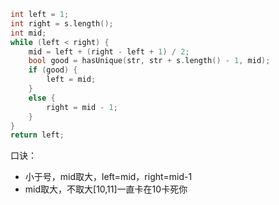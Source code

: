 ```c++
int left = 1;
int right = s.length();
int mid;
while (left < right) {
	mid = left + (right - left + 1) / 2;
	bool good = hasUnique(str, str + s.length() - 1, mid);
	if (good) {
		left = mid;
	}
	else {
		right = mid - 1;
	}
}
return left;
```
口诀：
- 小于号，mid取大，left=mid，right=mid-1
- mid取大，不取大[10,11]一直卡在10卡死你